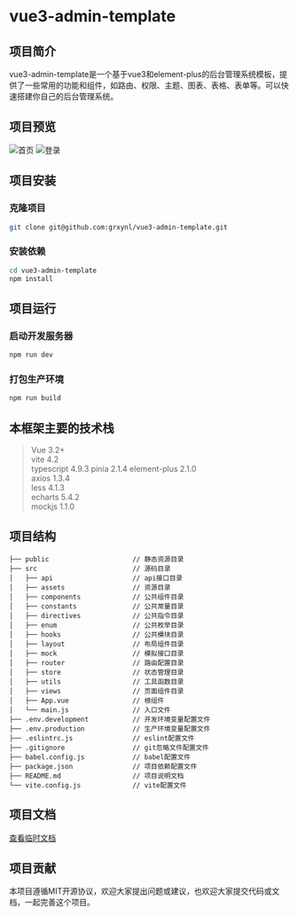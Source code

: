 # vue3-admin-template

## 项目简介

vue3-admin-template是一个基于vue3和element-plus的后台管理系统模板，提供了一些常用的功能和组件，如路由、权限、主题、图表、表格、表单等。可以快速搭建你自己的后台管理系统。

## 项目预览

![首页](https://img-blog.csdnimg.cn/56ae4499e93848f68865105ed950c884.png)
![登录](https://img-blog.csdnimg.cn/2558a27058c34b578a2ae3c309824938.png)

## 项目安装

### 克隆项目

```bash
git clone git@github.com:grxynl/vue3-admin-template.git
```

### 安装依赖

```bash
cd vue3-admin-template
npm install
```

## 项目运行

### 启动开发服务器

```bash
npm run dev
```

### 打包生产环境

```bash
npm run build
```

## 本框架主要的技术栈

> Vue 3.2+  
> vite 4.2  
> typescript 4.9.3
> pinia 2.1.4
> element-plus 2.1.0  
> axios 1.3.4  
> less 4.1.3  
> echarts 5.4.2  
> mockjs 1.1.0

## 项目结构

```
├── public                     // 静态资源目录
├── src                        // 源码目录
│   ├── api                    // api接口目录
│   ├── assets                 // 资源目录
│   ├── components             // 公共组件目录
│   ├── constants              // 公共常量目录
│   ├── directives             // 公共指令目录
│   ├── enum                   // 公共枚举目录
│   ├── hooks                  // 公共模块目录
│   ├── layout                 // 布局组件目录
│   ├── mock                   // 模拟接口目录
│   ├── router                 // 路由配置目录
│   ├── store                  // 状态管理目录
│   ├── utils                  // 工具函数目录
│   ├── views                  // 页面组件目录
│   ├── App.vue                // 根组件
│   └── main.js                // 入口文件
├── .env.development           // 开发环境变量配置文件
├── .env.production            // 生产环境变量配置文件
├── .eslintrc.js               // eslint配置文件
├── .gitignore                 // git忽略文件配置文件
├── babel.config.js            // babel配置文件
├── package.json               // 项目依赖配置文件
├── README.md                  // 项目说明文档
└── vite.config.js             // vite配置文件
```

## 项目文档

[查看临时文档](https://mp.csdn.net/mp_blog/creation/editor/132180337)

## 项目贡献

本项目遵循MIT开源协议，欢迎大家提出问题或建议，也欢迎大家提交代码或文档，一起完善这个项目。



